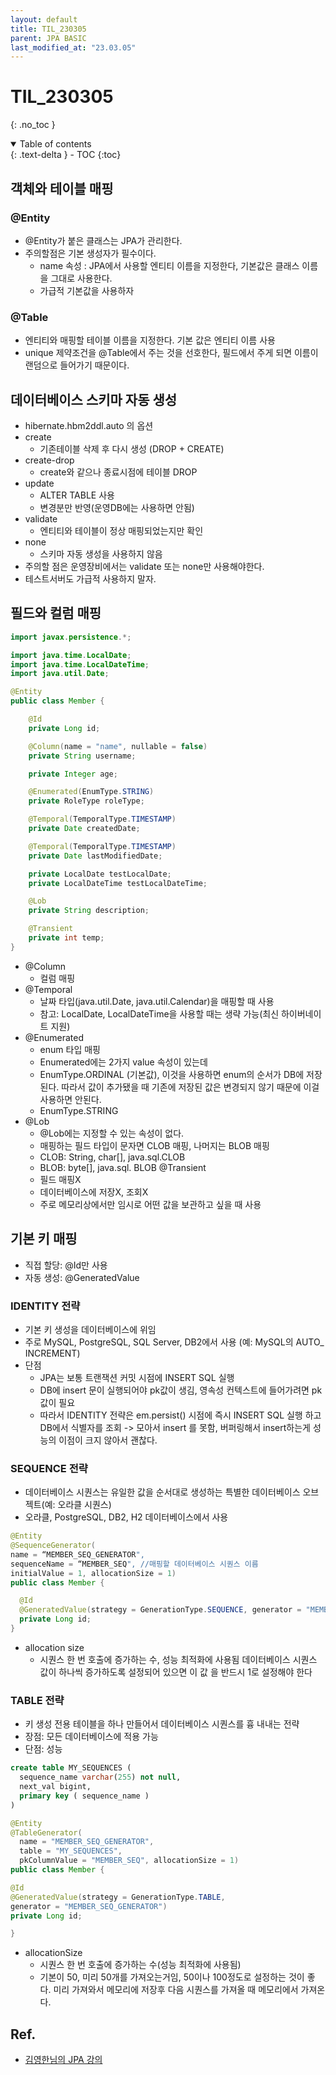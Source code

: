 ```yaml
---
layout: default
title: TIL_230305
parent: JPA BASIC
last_modified_at: "23.03.05"
---
```


# TIL_230305
{: .no_toc }

<details open markdown="block">
  <summary>
    Table of contents
  </summary>
  {: .text-delta }
- TOC
{:toc}
</details>

## 객체와 테이블 매핑
### @Entity
- @Entity가 붙은 클래스는 JPA가 관리한다.
- 주의할점은 기본 생성자가 필수이다.
  - name 속성 : JPA에서 사용할 엔티티 이름을 지정한다, 기본값은 클래스 이름을 그대로 사용한다.
  - 가급적 기본값을 사용하자

### @Table
- 엔티티와 매핑할 테이블 이름을 지정한다. 기본 값은 엔티티 이름 사용
- unique 제약조건을 @Table에서 주는 것을 선호한다, 필드에서 주게 되면 이름이 랜덤으로 들어가기 때문이다.

## 데이터베이스 스키마 자동 생성
- hibernate.hbm2ddl.auto 의 옵션
- create
  - 기존테이블 삭제 후 다시 생성 (DROP + CREATE)
- create-drop
  - create와 같으나 종료시점에 테이블 DROP
- update
  - ALTER TABLE 사용
  - 변경분만 반영(운영DB에는 사용하면 안됨)
- validate
  - 엔티티와 테이블이 정상 매핑되었는지만 확인
- none
  - 스키마 자동 생성을 사용하지 않음
- 주의할 점은 운영장비에서는 validate 또는 none만 사용해야한다.
- 테스트서버도 가급적 사용하지 말자.

## 필드와 컬럼 매핑

```java
import javax.persistence.*;

import java.time.LocalDate;
import java.time.LocalDateTime;
import java.util.Date;

@Entity
public class Member {

	@Id
	private Long id;

	@Column(name = "name", nullable = false)
	private String username;

	private Integer age;

	@Enumerated(EnumType.STRING)
	private RoleType roleType;

	@Temporal(TemporalType.TIMESTAMP)
	private Date createdDate;

	@Temporal(TemporalType.TIMESTAMP)
	private Date lastModifiedDate;

	private LocalDate testLocalDate;
	private LocalDateTime testLocalDateTime;

	@Lob
	private String description;

	@Transient
	private int temp;
}

```

- @Column
  - 컬럼 매핑
- @Temporal
  - 날짜 타입(java.util.Date, java.util.Calendar)을 매핑할 때 사용
  - 참고: LocalDate, LocalDateTime을 사용할 때는 생략 가능(최신 하이버네이트 지원)
- @Enumerated
  - enum 타입 매핑
  - Enumerated에는 2가지 value 속성이 있는데 
  - EnumType.ORDINAL (기본값), 이것을 사용하면 enum의 순서가 DB에 저장된다. 따라서 값이 추가됐을 때 기존에 저장된 값은 변경되지 않기 때문에 이걸 사용하면 안된다.
  - EnumType.STRING
- @Lob
  - @Lob에는 지정할 수 있는 속성이 없다.
  - 매핑하는 필드 타입이 문자면 CLOB 매핑, 나머지는 BLOB 매핑
  - CLOB: String, char[], java.sql.CLOB 
  - BLOB: byte[], java.sql. BLOB
@Transient
  - 필드 매핑X
  - 데이터베이스에 저장X, 조회X
  - 주로 메모리상에서만 임시로 어떤 값을 보관하고 싶을 때 사용

## 기본 키 매핑
- 직접 할당: @Id만 사용
- 자동 생성: @GeneratedValue

### IDENTITY 전략
- 기본 키 생성을 데이터베이스에 위임
- 주로 MySQL, PostgreSQL, SQL Server, DB2에서 사용 (예: MySQL의 AUTO_ INCREMENT)
- 단점
  - JPA는 보통 트랜잭션 커밋 시점에 INSERT SQL 실행
  - DB에 insert 문이 실행되어야 pk값이 생김, 영속성 컨텍스트에 들어가려면 pk 값이 필요
  - 따라서 IDENTITY 전략은 em.persist() 시점에 즉시 INSERT SQL 실행 하고 DB에서 식별자를 조회 -> 모아서 insert 를 못함, 버퍼링해서 insert하는게 성능의 이점이 크지 않아서 괜찮다.

### SEQUENCE 전략
- 데이터베이스 시퀀스는 유일한 값을 순서대로 생성하는 특별한 데이터베이스 오브젝트(예: 오라클 시퀀스)
- 오라클, PostgreSQL, DB2, H2 데이터베이스에서 사용

```java
@Entity
@SequenceGenerator(
name = “MEMBER_SEQ_GENERATOR",
sequenceName = “MEMBER_SEQ", //매핑할 데이터베이스 시퀀스 이름
initialValue = 1, allocationSize = 1)
public class Member {

  @Id
  @GeneratedValue(strategy = GenerationType.SEQUENCE, generator = "MEMBER_SEQ_GENERATOR")
  private Long id;
}

```

- allocation size
  - 시퀀스 한 번 호출에 증가하는 수, 성능 최적화에 사용됨 데이터베이스 시퀀스 값이 하나씩 증가하도록 설정되어 있으면 이 값 을 반드시 1로 설정해야 한다


### TABLE 전략
- 키 생성 전용 테이블을 하나 만들어서 데이터베이스 시퀀스를 흉 내내는 전략
- 장점: 모든 데이터베이스에 적용 가능 
- 단점: 성능

```sql
create table MY_SEQUENCES (
  sequence_name varchar(255) not null,
  next_val bigint,
  primary key ( sequence_name )
)
```

```java
@Entity
@TableGenerator(
  name = "MEMBER_SEQ_GENERATOR",
  table = "MY_SEQUENCES",
  pkColumnValue = "MEMBER_SEQ", allocationSize = 1)
public class Member {

@Id
@GeneratedValue(strategy = GenerationType.TABLE,
generator = "MEMBER_SEQ_GENERATOR")
private Long id;

}
```
- allocationSize
  - 시퀀스 한 번 호출에 증가하는 수(성능 최적화에 사용됨)
  - 기본이 50, 미리 50개를 가져오는거임, 50이나 100정도로 설정하는 것이 좋다. 미리 가져와서 메모리에 저장후 다음 시퀀스를 가져올 때 메모리에서 가져온다.


## Ref.
- <a href="https://www.inflearn.com/course/ORM-JPA-Basic/dashboard">김영한님의 JPA 강의</a>
